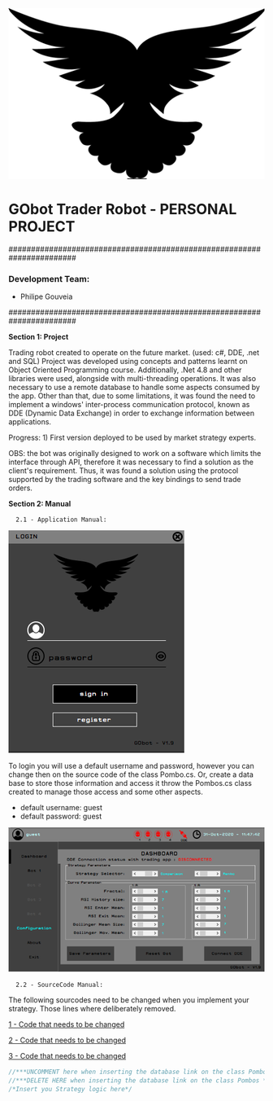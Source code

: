 ![BOT](./Resources/bird-icon-png.png?Style=centerme)

# GObot Trader Robot - PERSONAL PROJECT #

#######################################################################

### Development Team: ###

- Philipe Gouveia

#######################################################################

**Section 1: Project**

Trading robot created to operate on the future market. (used: c#, DDE, .net and SQL)
Project was developed using concepts and patterns learnt on Object Oriented Programming course. 
Additionally, .Net 4.8 and other libraries were used, alongside with multi-threading operations. 
It was also necessary to use a remote database to handle some aspects consumed by the app. Other 
than that, due to some limitations, it was found the need to implement a windows' inter-process 
communication protocol, known as DDE (Dynamic Data Exchange) in order to exchange information 
between applications.

Progress: 1) First version deployed to be used by market strategy experts.

OBS: the bot was originally designed to work on a software which limits the interface through API,
therefore it was necessary to find a solution as the client's requirement. Thus, it was found a
solution using the protocol supported by the trading software and the key bindings to send trade 
orders.
      
**Section 2: Manual**

      2.1 - Application Manual:

![LoginScreen](./Media/login.png?style=centerme)

To login you will use a default username and password, however you can change then on the source 
code of the class Pombo.cs. Or, create a data base to store those information and access it throw 
the Pombos.cs class created to manage those access and some other aspects. 
- default username: guest
- default password: guest 

![AppDashboard](./Media/dashboard.png?style=centerme)


      2.2 - SourceCode Manual:
      
The following sourcodes need to be changed when you implement your strategy. Those lines where
deliberately removed.

[1 - Code that needs to be changed](https://github.com/philipe-go/GObot-TraderRobot/blob/master/RobotLibrary/Pombos.cs)

[2 - Code that needs to be changed](https://github.com/philipe-go/GObot-TraderRobot/blob/master/Login.cs)

[3 - Code that needs to be changed](https://github.com/philipe-go/GObot-TraderRobot/blob/master/RobotLibrary/Strategy.cs)

```c#
//***UNCOMMENT here when inserting the database link on the class Pombos ***//
//***DELETE HERE when inserting the database link on the class Pombos ***//
/*Insert you Strategy logic here*/

```
